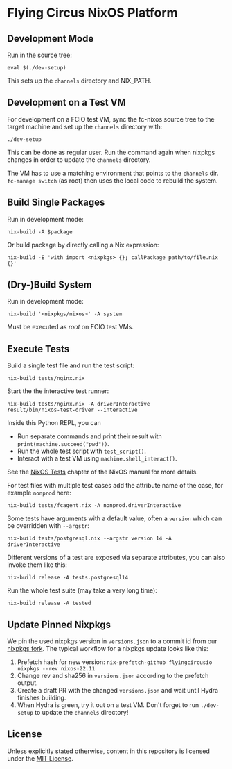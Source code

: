 Flying Circus NixOS Platform
============================

Development Mode
----------------

Run in the source tree:

    eval $(./dev-setup)

This sets up the `channels` directory and NIX_PATH.

Development on a Test VM
------------------------

For development on a FCIO test VM, sync the fc-nixos source tree to the target
machine and set up the `channels` directory with:

    ./dev-setup

This can be done as regular user. Run the command again when nixpkgs changes
in order to update the `channels` directory.

The VM has to use a matching environment that points to the `channels` dir.
`fc-manage switch` (as root) then uses the local code to rebuild the system.


Build Single Packages
---------------------

Run in development mode:

    nix-build -A $package

Or build package by directly calling a Nix expression:

    nix-build -E 'with import <nixpkgs> {}; callPackage path/to/file.nix {}'


(Dry-)Build System
------------------

Run in development mode:

    nix-build '<nixpkgs/nixos>' -A system

Must be executed as *root* on FCIO test VMs.


Execute Tests
-------------

Build a single test file and run the test script:

    nix-build tests/nginx.nix

Start the the interactive test runner:

    nix-build tests/nginx.nix -A driverInteractive
    result/bin/nixos-test-driver --interactive

Inside this Python REPL, you can

* Run separate commands and print their result with `print(machine.succeed("pwd"))`.
* Run the whole test script with `test_script()`.
* Interact with a test VM using `machine.shell_interact()`.

See the [NixOS Tests](https://nixos.org/manual/nixos/stable/index.html#sec-nixos-tests)
chapter of the NixOS manual for more details.

For test files with multiple test cases add the attribute name of the case, for example `nonprod` here:

    nix-build tests/fcagent.nix -A nonprod.driverInteractive


Some tests have arguments with a default value, often a `version` which can be overridden with `--argstr`:

    nix-build tests/postgresql.nix --argstr version 14 -A driverInteractive


Different versions of a test are exposed via separate attributes, you can also invoke them like this:

    nix-build release -A tests.postgresql14

Run the whole test suite (may take a very long time):

    nix-build release -A tested


Update Pinned Nixpkgs
---------------------

We pin the used nixpkgs version in `versions.json` to a commit id from our
[nixpkgs fork](https://github.com/flyingcircusio/nixpkgs). The typical workflow
for a nixpkgs update looks like this:

1. Prefetch hash for new version: `nix-prefetch-github flyingcircusio nixpkgs --rev nixos-22.11`
2. Change rev and sha256 in `versions.json` according to the prefetch output.
3. Create a draft PR with the changed `versions.json` and wait until Hydra finishes building.
4. When Hydra is green, try it out on a test VM. Don't forget to run `./dev-setup`  to update the `channels` directory!


License
-------

Unless explicitly stated otherwise, content in this repository is licensed under the [MIT License](COPYING).
